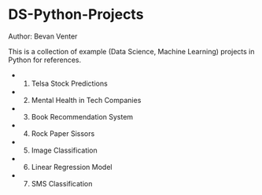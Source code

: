 # DS-Python-Projects

Author: Bevan Venter

This is a collection of example (Data Science, Machine Learning) projects in Python for references.

- 1. Telsa Stock Predictions
- 2. Mental Health in Tech Companies
- 3. Book Recommendation System
- 4. Rock Paper Sissors
- 5. Image Classification
- 6. Linear Regression Model
- 7. SMS Classification

